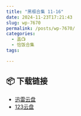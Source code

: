 ```yaml
---
title: "黑框合集 11-16"
date: 2024-11-23T17:21:43
slug: wp-7670
permalink: /posts/wp-7670/
categories:
  - 盖📺
  - 恰饭合集
tags:

---
```




## 📦 下载链接
- [迅雷云盘](https://blziyuan21.com/pay-download/7670?key=887128089b&down_id=0)
- [123云盘](https://blziyuan21.com/pay-download/7670?key=887128089b&down_id=1)

